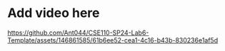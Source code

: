# Add video here

https://github.com/Ant044/CSE110-SP24-Lab6-Template/assets/146861585/61b6ee52-cea1-4c16-b43b-830236e1af5d


